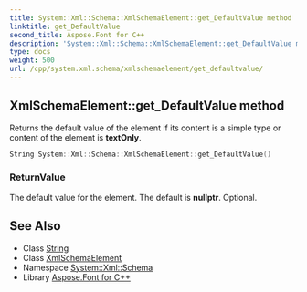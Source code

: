```yaml
---
title: System::Xml::Schema::XmlSchemaElement::get_DefaultValue method
linktitle: get_DefaultValue
second_title: Aspose.Font for C++
description: 'System::Xml::Schema::XmlSchemaElement::get_DefaultValue method. Returns the default value of the element if its content is a simple type or content of the element is textOnly in C++.'
type: docs
weight: 500
url: /cpp/system.xml.schema/xmlschemaelement/get_defaultvalue/
---
```

## XmlSchemaElement::get_DefaultValue method


Returns the default value of the element if its content is a simple type or content of the element is **textOnly**.

```cpp
String System::Xml::Schema::XmlSchemaElement::get_DefaultValue()
```


### ReturnValue

The default value for the element. The default is **nullptr**. Optional.

## See Also

* Class [String](../../../system/string/)
* Class [XmlSchemaElement](../)
* Namespace [System::Xml::Schema](../../)
* Library [Aspose.Font for C++](../../../)

